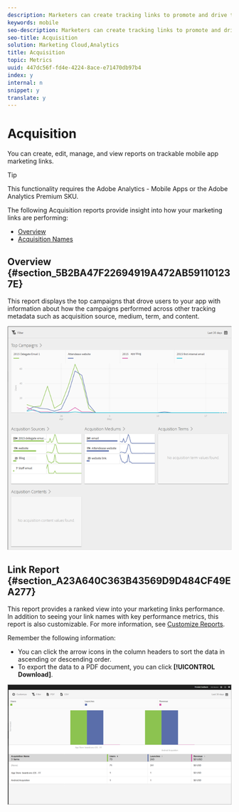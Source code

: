 ```yaml
---
description: Marketers can create tracking links to promote and drive traffic to their apps. These tracking links can drive users to app stores, app deep links, and interstitials, which can be correlated to in-app behavior. A marketer can create one link to route users to iOS, Android, or other platforms as appropriate.
keywords: mobile
seo-description: Marketers can create tracking links to promote and drive traffic to their apps. These tracking links can drive users to app stores, app deep links, and interstitials, which can be correlated to in-app behavior. A marketer can create one link to route users to iOS, Android, or other platforms as appropriate.
seo-title: Acquisition
solution: Marketing Cloud,Analytics
title: Acquisition
topic: Metrics
uuid: 447dc56f-fd4e-4224-8ace-e71470db97b4
index: y
internal: n
snippet: y
translate: y
---
```


# Acquisition

You can create, edit, manage, and view reports on trackable mobile app marketing links. 


>[!TIP]
>
>This functionality requires the Adobe Analytics - Mobile Apps or the Adobe Analytics Premium SKU.



The following Acquisition reports provide insight into how your marketing links are performing: 


* [ Overview](../acquisition_main/acquisition_main.md#section_5B2BA47F22694919A472AB591101237E)
* [ Acquisition Names](../acquisition_main/acquisition_main.md#section_A23A640C363B43569D9D484CF49EA277)


## Overview {#section_5B2BA47F22694919A472AB591101237E}

This report displays the top campaigns that drove users to your app with information about how the campaigns performed across other tracking metadata such as acquisition source, medium, term, and content. 

![](assets/acquisition_overview.png) 

## Link Report {#section_A23A640C363B43569D9D484CF49EA277}

This report provides a ranked view into your marketing links performance. In addition to seeing your link names with key performance metrics, this report is also customizable. For more information, see [ Customize Reports](../usage/reports_customize/reports_customize.md#concept_ED099E16594044E69FFD91829F436907). 

Remember the following information: 


* You can click the arrow icons in the column headers to sort the data in ascending or descending order.
* To export the data to a PDF document, you can click **[!UICONTROL  Download]**.


![](assets/acquisition_name.png) 
